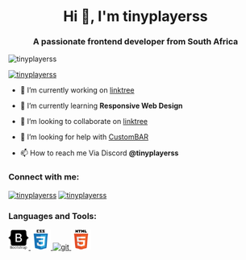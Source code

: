 <h1 align="center">Hi 👋, I'm tinyplayerss</h1>
<h3 align="center">A passionate frontend developer from South Africa</h3>

<p align="left"> <img src="https://komarev.com/ghpvc/?username=tinyplayerss&label=Profile%20views&color=0e75b6&style=flat" alt="tinyplayerss" /> </p>

<p align="left"> <a href="https://twitter.com/tinyplayerss" target="blank"><img src="https://img.shields.io/twitter/follow/tinyplayerss?logo=twitter&style=for-the-badge" alt="tinyplayerss" /></a> </p>

- 🔭 I’m currently working on [linktree](https://github.com/tinyplayerss/linktree)

- 🌱 I’m currently learning **Responsive Web Design**

- 👯 I’m looking to collaborate on [linktree](https://github.com/tinyplayerss/linktree)

- 🤝 I’m looking for help with [CustomBAR](https://github.com/tinyplayerss/CustomBAR)

- 📫 How to reach me Via Discord **@tinyplayerss**

<h3 align="left">Connect with me:</h3>
<p align="left">
<a href="https://twitter.com/tinyplayerss" target="blank"><img align="center" src="https://raw.githubusercontent.com/rahuldkjain/github-profile-readme-generator/master/src/images/icons/Social/twitter.svg" alt="tinyplayerss" height="30" width="40" /></a>
  <a href="https://rumble.com/c/tinyplayerss" target="blank"><img align="center" src="https://companieslogo.com/img/orig/RUM-79ca46cb.png?t=1663633246" alt="tinyplayerss" height="30" width="30" /></a>
</p>

<h3 align="left">Languages and Tools:</h3>
<p align="left"> <a href="https://getbootstrap.com" target="_blank" rel="noreferrer"> <img src="https://raw.githubusercontent.com/devicons/devicon/master/icons/bootstrap/bootstrap-plain-wordmark.svg" alt="bootstrap" width="40" height="40"/> </a> <a href="https://www.w3schools.com/css/" target="_blank" rel="noreferrer"> <img src="https://raw.githubusercontent.com/devicons/devicon/master/icons/css3/css3-original-wordmark.svg" alt="css3" width="40" height="40"/> </a> <a href="https://git-scm.com/" target="_blank" rel="noreferrer"> <img src="https://www.vectorlogo.zone/logos/git-scm/git-scm-icon.svg" alt="git" width="40" height="40"/> </a> <a href="https://www.w3.org/html/" target="_blank" rel="noreferrer"> <img src="https://raw.githubusercontent.com/devicons/devicon/master/icons/html5/html5-original-wordmark.svg" alt="html5" width="40" height="40"/> </a> </p>

